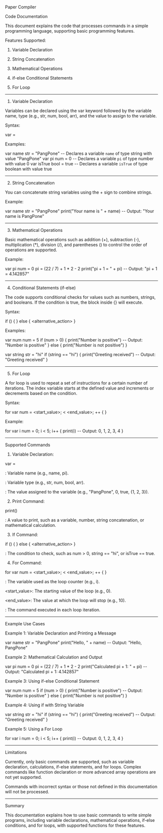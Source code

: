 Paper Compiler

Code Documentation

This document explains the code that processes commands in a simple programming language, supporting basic programming features.

Features Supported:

1. Variable Declaration


2. String Concatenation


3. Mathematical Operations


4. if-else Conditional Statements


5. For Loop




---

1. Variable Declaration

Variables can be declared using the var keyword followed by the variable name, type (e.g., str, num, bool, arr), and the value to assign to the variable.

Syntax:

var <name> <type> = <value>

Examples:

var name str = "PangPone"  -- Declares a variable `name` of type string with value "PangPone"
var pi num = 0             -- Declares a variable `pi` of type number with value 0
var isTrue bool = true     -- Declares a variable `isTrue` of type boolean with value true


---

2. String Concatenation

You can concatenate string variables using the + sign to combine strings.

Example:

var name str = "PangPone"
print("Your name is " + name)  -- Output: "Your name is PangPone"


---

3. Mathematical Operations

Basic mathematical operations such as addition (+), subtraction (-), multiplication (*), division (/), and parentheses () to control the order of operations are supported.

Example:

var pi num = 0
pi = (22 / 7) + 1 * 2 - 2
print("pi + 1 = " + pi)  -- Output: "pi + 1 = 4.142857"


---

4. Conditional Statements (if-else)

The code supports conditional checks for values such as numbers, strings, and booleans. If the condition is true, the block inside {} will execute.

Syntax:

if (<condition>) {
    <action>
}
else {
    <alternative_action>
}

Examples:

var num num = 5
if (num > 0) {
    print("Number is positive")  -- Output: "Number is positive"
} else {
    print("Number is not positive")
}

var string str = "hi"
if (string == "hi") {
    print("Greeting received")  -- Output: "Greeting received"
}


---

5. For Loop

A for loop is used to repeat a set of instructions for a certain number of iterations. The index variable starts at the defined value and increments or decrements based on the condition.

Syntax:

for var <index> num = <start_value>; <index> < <end_value>; <index>++ {
    <action>
}

Example:

for var i num = 0; i < 5; i++ {
    print(i)  -- Output: 0, 1, 2, 3, 4
}


---

Supported Commands

1. Variable Declaration:



var <name> <type> = <value>

<name>: Variable name (e.g., name, pi).

<type>: Variable type (e.g., str, num, bool, arr).

<value>: The value assigned to the variable (e.g., "PangPone", 0, true, {1, 2, 3}).


2. Print Command:



print(<expression>)

<expression>: A value to print, such as a variable, number, string concatenation, or mathematical calculation.


3. If Command:



if (<condition>) {
    <action>
}
else {
    <alternative_action>
}

<condition>: The condition to check, such as num > 0, string == "hi", or isTrue == true.


4. For Command:



for var <index> num = <start_value>; <index> < <end_value>; <index>++ {
    <action>
}

<index>: The variable used as the loop counter (e.g., i).

<start_value>: The starting value of the loop (e.g., 0).

<end_value>: The value at which the loop will stop (e.g., 10).

<action>: The command executed in each loop iteration.



---

Example Use Cases

Example 1: Variable Declaration and Printing a Message

var name str = "PangPone"
print("Hello, " + name)  -- Output: "Hello, PangPone"

Example 2: Mathematical Calculation and Output

var pi num = 0
pi = (22 / 7) + 1 * 2 - 2
print("Calculated pi + 1: " + pi)  -- Output: "Calculated pi + 1: 4.142857"

Example 3: Using if-else Conditional Statement

var num num = 5
if (num > 0) {
    print("Number is positive")  -- Output: "Number is positive"
} else {
    print("Number is not positive")
}

Example 4: Using if with String Variable

var string str = "hi"
if (string == "hi") {
    print("Greeting received")  -- Output: "Greeting received"
}

Example 5: Using a For Loop

for var i num = 0; i < 5; i++ {
    print(i)  -- Output: 0, 1, 2, 3, 4
}


---

Limitations

Currently, only basic commands are supported, such as variable declaration, calculations, if-else statements, and for loops. Complex commands like function declaration or more advanced array operations are not yet supported.

Commands with incorrect syntax or those not defined in this documentation will not be processed.



---

Summary

This documentation explains how to use basic commands to write simple programs, including variable declarations, mathematical operations, if-else conditions, and for loops, with supported functions for these features.

